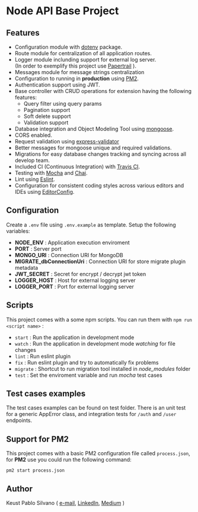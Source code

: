 # Node API Base Project

## Features
* Configuration module with [dotenv](https://github.com/motdotla/dotenv) package.
* Route module for centralization of all application routes.
* Logger module inclunding support for external log server.  
(In order to exemplify this project use [Papertrail](https://www.papertrail.com/) ).
* Messages module for message strings centralization
* Configuration to running in **production** using [PM2](https://pm2.keymetrics.io/).
* Authentication support using JWT.
* Base controller with CRUD operations for extension having the following features:  
    - Query filter using query params
    - Pagination support
    - Soft delete support
    - Validation support
* Database integration and Object Modeling Tool using [mongoose](https://mongoosejs.com/).
* CORS enabled.
* Request validation using [express-validator](https://express-validator.github.io/docs/) 
* Better messages for mongoose unique and required validations.
* Migrations for easy database changes tracking and syncing across all develop team.
* Included CI (Continuous Integration) with [Travis CI](https://travis-ci.org/).
* Testing with [Mocha](https://mochajs.org/) and [Chai](https://www.chaijs.com/).
* Lint using [Eslint](https://eslint.org/).
* Configuration for consistent coding styles across various editors and IDEs using [EditorConfig](https://editorconfig.org/).

## Configuration
Create a `.env` file using `.env.example` as template. Setup the following variables:
* **NODE_ENV** : Application execution enviroment
* **PORT** : Server port
* **MONGO_URI** : Connection URI for MongoDB
* **MIGRATE_dbConnectionUri** : Connection URI for store migrate plugin metadata
* **JWT_SECRET** : Secret for encrypt / decrypt jwt token
* **LOGGER_HOST** : Host for external logging server
* **LOGGER_PORT** : Port for external logging server

## Scripts
This project comes with a some npm scripts. You can run them with `npm run <script name>` :
* `start` : Run the application in development mode
* `watch` : Run the application in development mode *watching* for file changes
* `lint` : Run eslint plugin
* `fix` : Run eslint plugin and try to automatically fix problems
* `migrate` : Shortcut to run migration tool installed in *node_modules* folder
* `test` : Set the enviroment variable and run *mocha* test cases

## Test cases examples
The test cases examples can be found on test folder. There is an unit test for a generic AppError class, and integration tests for `/auth` and `/user` endpoints.

## Support for PM2
This project comes with a basic PM2 configuration file called `process.json`, for **PM2** use you could run the following command:
```batchfile
pm2 start process.json
```

## Author
Keust Pablo Silvano ( [e-mail](keustps@gmail.com), [LinkedIn](https://www.linkedin.com/in/keust-silvano), [Medium](https://medium.com/@keustps) )

